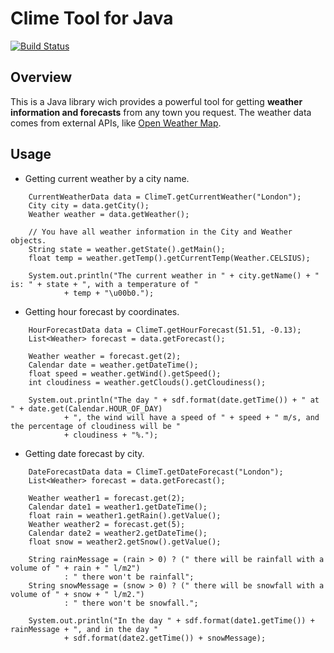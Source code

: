 # Clime Tool for Java

[![Build Status](https://travis-ci.org/malkomich/ClimeT.svg?branch=master)](https://travis-ci.org/malkomich/ClimeT)

## Overview

This is a Java library wich provides a powerful tool for getting **weather information and forecasts** from any town you request.
The weather data comes from external APIs, like [Open Weather Map](http://http://openweathermap.org/).

## Usage

+ Getting current weather by a city name.

```
	CurrentWeatherData data = ClimeT.getCurrentWeather("London");
	City city = data.getCity();
	Weather weather = data.getWeather();

	// You have all weather information in the City and Weather objects.
	String state = weather.getState().getMain();
	float temp = weather.getTemp().getCurrentTemp(Weather.CELSIUS);

	System.out.println("The current weather in " + city.getName() + " is: " + state + ", with a temperature of "
			+ temp + "\u00b0.");
```
			
+ Getting hour forecast by coordinates.

```
	HourForecastData data = ClimeT.getHourForecast(51.51, -0.13);
	List<Weather> forecast = data.getForecast();

	Weather weather = forecast.get(2);
	Calendar date = weather.getDateTime();
	float speed = weather.getWind().getSpeed();
	int cloudiness = weather.getClouds().getCloudiness();

	System.out.println("The day " + sdf.format(date.getTime()) + " at " + date.get(Calendar.HOUR_OF_DAY)
			+ ", the wind will have a speed of " + speed + " m/s, and the percentage of cloudiness will be "
			+ cloudiness + "%.");
```
			
+ Getting date forecast by city.

```
	DateForecastData data = ClimeT.getDateForecast("London");
	List<Weather> forecast = data.getForecast();

	Weather weather1 = forecast.get(2);
	Calendar date1 = weather1.getDateTime();
	float rain = weather1.getRain().getValue();
	Weather weather2 = forecast.get(5);
	Calendar date2 = weather2.getDateTime();
	float snow = weather2.getSnow().getValue();

	String rainMessage = (rain > 0) ? (" there will be rainfall with a volume of " + rain + " l/m2")
			: " there won't be rainfall";
	String snowMessage = (snow > 0) ? (" there will be snowfall with a volume of " + snow + " l/m2.")
			: " there won't be snowfall.";

	System.out.println("In the day " + sdf.format(date1.getTime()) + rainMessage + ", and in the day "
			+ sdf.format(date2.getTime()) + snowMessage);
```
